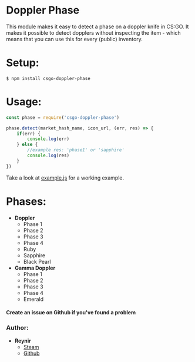 # Doppler Phase
This module makes it easy to detect a phase on a doppler knife in CS:GO. It makes it possible to detect dopplers without inspecting the item - which means that you can use this for every (public) inventory.

# Setup:
```
$ npm install csgo-doppler-phase
```

# Usage:

```javascript
const phase = require('csgo-doppler-phase')

phase.detect(market_hash_name, icon_url, (err, res) => {
	if(err) {
		console.log(err)
	} else {
		//example res: 'phase1' or 'sapphire'
		console.log(res)
	}
})
```

Take a look at [example.js](https://github.com/reynirf/csgo-doppler-phase/blob/master/example.js) for a working example.



# Phases:

* **Doppler**
  * Phase 1
  * Phase 2
  * Phase 3
  * Phase 4
  * Ruby
  * Sapphire
  * Black Pearl
* **Gamma Doppler**
  * Phase 1
  * Phase 2
  * Phase 3
  * Phase 4
  * Emerald


#### Create an issue on Github if you've found a problem

### Author: 
* **Reynir**
	* [Steam](https://steamcommunity.com/id/Reynir99)
	* [Github](https://github.com/reyinrf)
 
